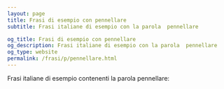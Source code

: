 ```yaml
---
layout: page
title: Frasi di esempio con pennellare 
subtitle: Frasi italiane di esempio con la parola  pennellare

og_title: Frasi di esempio con pennellare 
og_description: Frasi italiane di esempio con la parola  pennellare
og_type: website
permalink: /frasi/p/pennellare.html
---
```


Frasi italiane di esempio contenenti la parola pennellare:


